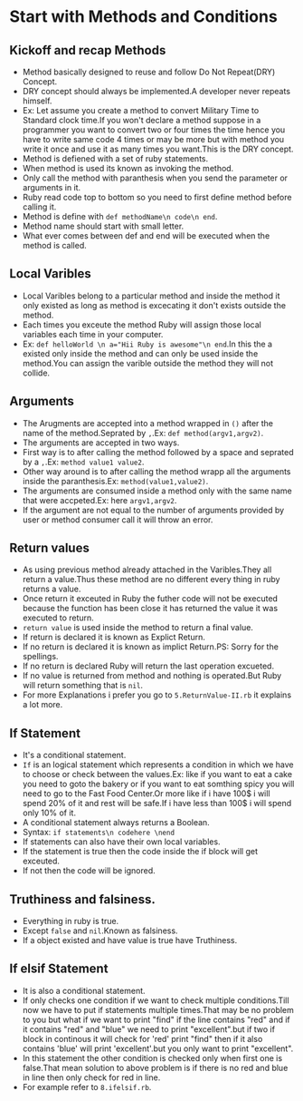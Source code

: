 # Start with Methods and Conditions
 ## Kickoff and recap Methods
  - Method basically designed to reuse and follow Do Not Repeat(DRY) Concept. 
  - DRY concept should always be implemented.A developer never repeats himself.
  - Ex: Let assume you create a method to convert Military Time to Standard clock time.If you won't declare a method suppose in a programmer you want to convert two or four times the time hence you have to write same code 4 times or may be more but with method you write it once and use it as many times you want.This is the DRY concept.
  - Method is defiened with a set of ruby statements.
  - When method is used its known as invoking the method.
  - Only call the method with paranthesis when you send the parameter or arguments in it.
  - Ruby read code top to bottom so you need to first define method before calling it.
  - Method is define with `def methodName\n code\n end`.
  - Method name should start with small letter.
  - What ever comes between def and end will be executed when the method is called.

 ## Local Varibles
  - Local Varibles belong to a particular method and inside the method it only existed as long as method is excecating it don't exists outside the method.
  - Each times you exceute the method Ruby will assign those local variables each time in your computer.
  - Ex: `def helloWorld \n a="Hii Ruby is awesome"\n end`.In this the a existed only inside the method and can only be used inside the method.You can assign the varible outside the method they will not collide.

 ## Arguments
  - The Arugments are accepted into a method wrapped in `()` after the name of the method.Seprated by `,`.Ex: `def method(argv1,argv2)`.
  - The arguments are accepted in two ways. 
  - First way is to after calling the method followed by a space and seprated by a `,`.Ex: `method value1 value2`.
  - Other way around is to after calling the method wrapp all the arguments inside the paranthesis.Ex: `method(value1,value2)`.
  - The arguments are consumed inside a method only with the same name that were accpeted.Ex: here `argv1,argv2`.
  - If the argument are not equal to the number of arguments provided by user or method consumer call it will throw an error.

 ## Return values
  - As using previous method already attached in the Varibles.They all return a value.Thus these method are no different every thing in ruby returns a value.
  - Once return it exceuted in Ruby the futher code will not be executed because the function has been close it has returned the value it was executed to return.
  - `return value` is used inside the method to return a final value.
  - If return is declared it is known as Explict Return.
  - If no return is declared it is known as implict Return.PS: Sorry for the spellings.
  - If no return is declared Ruby will return the last operation excueted.
  - If no value is returned from method and nothing is operated.But Ruby will return something that is `nil`.
  - For more Explanations i prefer you go to `5.ReturnValue-II.rb` it explains a lot more.

 ## If Statement
  - It's a conditional statement.
  - `If` is an logical statement which represents a condition in which we have to choose or check between the values.Ex: like if you want to eat a cake you need to goto the bakery or if you want to eat somthing spicy you will need to go to the Fast Food Center.Or more like if i have 100$ i will spend 20% of it and rest will be safe.If i have less than 100$ i will spend only 10% of it.
  - A conditional statement always returns a Boolean.
  - Syntax: `if statements\n codehere \nend`
  - If statements can also have their own local variables.
  - If the statement is true then the code inside the if block will get exceuted.
  - If not then the code will be ignored.
 
 ## Truthiness and falsiness.
  - Everything in ruby is true.
  - Except `false` and `nil`.Known as falsiness.
  - If a object existed and have value is true have Truthiness.

 ## If elsif Statement
  - It is also a conditional statement.
  - If only checks one condition if we want to check multiple conditions.Till now we have to put if statements multiple times.That may be no problem to you but what if we want to print "find" if the line contains "red" and if it contains "red" and "blue" we need to print "excellent".but if two if block in continous it will check for 'red' print "find" then if it also contains 'blue' will print 'excellent'.but you only want to print "excellent".
  - In this statement the other condition is checked only when first one is false.That mean solution to above problem is if there is no red and blue in line then only check for red in line.
  - For example refer to `8.ifelsif.rb`.